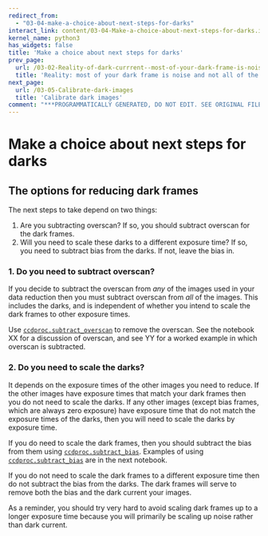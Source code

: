 ```yaml
---
redirect_from:
  - "03-04-make-a-choice-about-next-steps-for-darks"
interact_link: content/03-04-Make-a-choice-about-next-steps-for-darks.ipynb
kernel_name: python3
has_widgets: false
title: 'Make a choice about next steps for darks'
prev_page:
  url: /03-02-Reality-of-dark-currrent--most-of-your-dark-frame-is-noise-and-not-all-of-the-time-dependent-artifacts-are-dark-current
  title: 'Reality: most of your dark frame is noise and not all of the time dependent artifacts are dark current'
next_page:
  url: /03-05-Calibrate-dark-images
  title: 'Calibrate dark images'
comment: "***PROGRAMMATICALLY GENERATED, DO NOT EDIT. SEE ORIGINAL FILES IN /content***"
---
```


# Make a choice about next steps for darks


## The options for reducing dark frames

The next steps to take depend on two things:

1. Are you subtracting overscan? If so, you should subtract overscan for the dark frames.
1. Will you need to scale these darks to a different exposure time? If so, you need to subtract bias from the darks. If not, leave the bias in.

### 1. Do you need to subtract overscan?

If you decide to subtract the overscan from *any* of the images used in your data reduction then you must subtract overscan from *all* of the images. This includes the darks, and is independent of whether you intend to scale the dark frames to other exposure times.

Use [`ccdproc.subtract_overscan`](https://ccdproc.readthedocs.io/en/latest/ccdproc/reduction_toolbox.html#overscan-subtraction) to remove the overscan. See the notebook XX for a discussion of overscan, and see YY for a worked example in which overscan is subtracted.

### 2. Do you need to scale the darks?

It depends on the exposure times of the other images you need to reduce. If the other images have exposure times that match your dark frames then you do not need to scale the darks. If any other images (except bias frames, which are always zero exposure) have exposure time that do not match the exposure times of the darks, then you will need to scale the darks by exposure time. 

If you do need to scale the dark frames, then you should subtract the bias from them using [`ccdproc.subtract_bias`](https://ccdproc.readthedocs.io/en/latest/ccdproc/reduction_toolbox.html#subtract-bias-and-dark). Examples of using [`ccdproc.subtract_bias`](https://ccdproc.readthedocs.io/en/latest/ccdproc/reduction_toolbox.html#subtract-bias-and-dark) are in the next notebook.

If you do not need to scale the dark frames to a different exposure time then do not subtract the bias from the darks. The dark frames will serve to remove both the bias and the dark current your images.


As a reminder, you should try very hard to avoid scaling dark frames up to a longer exposure time because you will primarily be scaling up noise rather than dark current.



